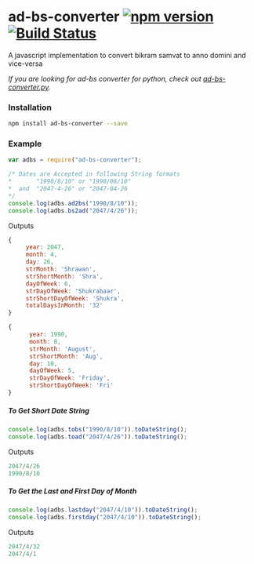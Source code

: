 # ad-bs-converter [![npm version](https://badge.fury.io/js/ad-bs-converter.svg)](http://badge.fury.io/js/ad-bs-converter) [![Build Status](https://travis-ci.org/techgaun/ad-bs-converter.svg?branch=master)](https://travis-ci.org/techgaun/ad-bs-converter)
A javascript implementation to convert bikram samvat to anno domini and vice-versa

_If you are looking for ad-bs converter for python, check out [ad-bs-converter.py](https://github.com/techgaun/ad-bs-converter.py)._

### Installation
```bash
npm install ad-bs-converter --save
```

### Example
```javascript
var adbs = require("ad-bs-converter");

/* Dates are Accepted in following String formats
*       "1990/8/10" or "1990/08/10"
*  and  "2047-4-26" or "2047-04-26
*/
console.log(adbs.ad2bs("1990/8/10"));
console.log(adbs.bs2ad("2047/4/26"));


```

Outputs

```javascript
{
     year: 2047,
     month: 4,
     day: 26,
     strMonth: 'Shrawan',
     strShortMonth: 'Shra',
     dayOfWeek: 6,
     strDayOfWeek: 'Shukrabaar',
     strShortDayOfWeek: 'Shukra',
     totalDaysInMonth: '32'
}

{ 
      year: 1990,
      month: 8,
      strMonth: 'August',
      strShortMonth: 'Aug',
      day: 10,
      dayOfWeek: 5,
      strDayOfWeek: 'Friday',
      strShortDayOfWeek: 'Fri' 
}
```

#####  To Get Short Date String
```javascript
console.log(adbs.tobs("1990/8/10")).toDateString();
console.log(adbs.toad("2047/4/26")).toDateString();
```
Outputs
```javascript
2047/4/26
1990/8/10
```

#####  To Get the Last and First Day of Month
```javascript
console.log(adbs.lastday("2047/4/10")).toDateString();
console.log(adbs.firstday("2047/4/10")).toDateString();
```
Outputs
```javascript
2047/4/32
2047/4/1
```